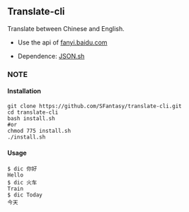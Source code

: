 Translate-cli
---

Translate between Chinese and English.

- Use the api of [fanyi.baidu.com](http://fanyi.baidu.com)

- Dependence: [JSON.sh](https://github.com/dominictarr/JSON.sh)

### NOTE

#### Installation

    git clone https://github.com/SFantasy/translate-cli.git
	cd translate-cli
	bash install.sh
	#or
	chmod 775 install.sh
	./install.sh
	
#### Usage

    $ dic 你好
	Hello
	$ dic 火车
	Train
	$ dic Today
	今天
